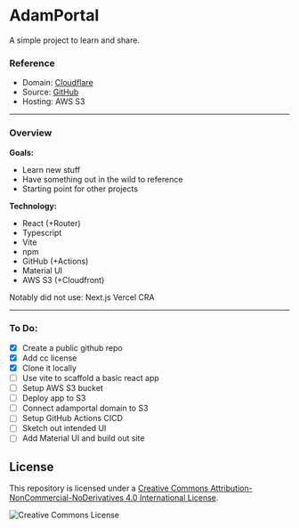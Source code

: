 # AdamPortal
A simple project to learn and share.


### **Reference**
- Domain: [Cloudflare](https://https://dash.cloudflare.com)
- Source: [GitHub](https://github.com/AdamFrieden/AdamPortal)
- Hosting: AWS S3
---
### **Overview**

**Goals:**
* Learn new stuff
* Have something out in the wild to reference
* Starting point for other projects


**Technology:**
- React (+Router)
- Typescript
- Vite
- npm
- GitHub (+Actions)
- Material UI
- AWS S3 (+Cloudfront)

Notably did not use:
Next.js
Vercel
CRA

---
### To Do:
- [x] Create a public github repo
- [x] Add cc license
- [x] Clone it locally
- [ ] Use vite to scaffold a basic react app
- [ ] Setup AWS S3 bucket
- [ ] Deploy app to S3
- [ ] Connect adamportal domain to S3
- [ ] Setup GitHub Actions CICD
- [ ] Sketch out intended UI
- [ ] Add Material UI and build out site

## License
This repository is licensed under a [Creative Commons Attribution-NonCommercial-NoDerivatives 4.0 International License](https://creativecommons.org/licenses/by-nc-nd/4.0/).

![Creative Commons License](https://licensebuttons.net/l/by-nc-nd/4.0/88x31.png)
